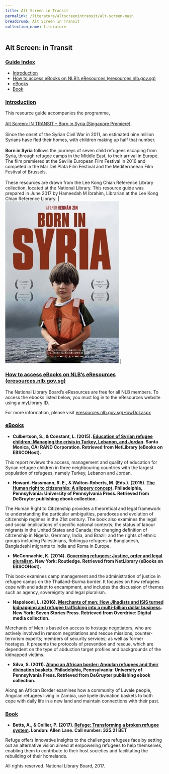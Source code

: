 ```yaml
---
title: Alt Screen in Transit
permalink: /literature/altscreenintransit/alt-screen-main
breadcrumb: Alt Screen in Transit
collection_name: literature
---
```


## **Alt Screen: in Transit**

### <u>Guide Index</u>

* [Introduction](#introduction)
* [How to access eBooks on NLB’s eResources (eresources.nlb.gov.sg)](#how-to-access-ebooks-on-nlbs-eresources-eresources.nlb.gov.sg)
* [eBooks](#ebooks)
* [Book](#book)

### <u>Introduction</u>
 

This resource guide accompanies the programme, <br><br> [Alt Screen: IN TRANSIT – Born in Syria (Singapore Premiere)](http://www.nlb.gov.sg/golibrary2/e/alt-screen-in-transit-12650010). <br><br> Since the onset of the Syrian Civil War in 2011, an estimated nine million Syrians have fled their homes, with children making up half that number. <br><br> **Born in Syria** follows the journeys of seven child refugees escaping from Syria, through refugee camps in the Middle East, to their arrival in Europe. The film premiered at the Seville European Film Festival in 2016 and competed in the Mar Del Plata Film Festival and the Mediterranean Film Festival of Brussels. <br><br> These resources are drawn from the Lee Kong Chian Reference Library collection, located at the National Library. This resource guide was prepared in June 2017 by Hameedah M Ibrahim, Librarian at the Lee Kong Chian Reference Library. | ![Born in syria image](/images/literature/altscreenintransit/Born-In-Syria-Poster.jpg) |

 

### <u>How to access eBooks on NLB’s eResources (eresources.nlb.gov.sg)</u>
 

The National Library Board’s eResources are free for all NLB members. To access the ebooks listed below, you must log in to the eResources website using a myLibrary ID.

For more information, please visit [eresources.nlb.gov.sg/HowDoI.aspx](http://eresources.nlb.gov.sg/HowDoI.aspx)

 
### <u>eBooks</u>

* **Culbertson, S., & Constant, L. (2015). [Education of Syrian refugee children: Managing the crisis in Turkey, Lebanon, and Jordan](http://eresources.nlb.gov.sg/Main/Browse?startsWith=N). Santa Monica, CA: RAND Corporation. Retrieved from NetLibrary (eBooks on EBSCOHost).**

This report reviews the access, management and quality of education for Syrian refugee children in three neighbouring countries with the largest population of refugees, namely Turkey, Lebanon and Jordan.
 

* **Howard-Hassmann, R. E., & Walton-Roberts, M. (Eds.). (2015). [The Human right to citizenship: A slippery concept](http://eresources.nlb.gov.sg/Main/Browse?startsWith=D). Philadelphia, Pennsylvania: University of Pennsylvania Press. Retrieved from DeGruyter publishing ebook collection.**

The Human Right to Citizenship provides a theoretical and legal framework to understanding the particular ambiguities, paradoxes and evolution of citizenship regimes in the 21st century. The book also examines the legal and social implications of specific national contexts; the status of labour migrants in the United States and Canada; the changing definition of citizenship in Nigeria, Germany, India, and Brazil; and the rights of ethnic groups including Palestinians, Rohingya refugees in Bangladesh, Bangladeshi migrants to India and Roma in Europe.
 

* **McConnachie, K. (2014). [Governing refugees: Justice, order and legal pluralism](http://eresources.nlb.gov.sg/Main/Browse?startsWith=N). New York: Routledge. Retrieved from NetLibrary (eBooks on EBSCOHost).**

This book examines camp management and the administration of justice in refugee camps on the Thailand-Burma border. It focuses on how refugees cope with and adapt to encampment, and includes the discussion of themes such as agency, sovereignty and legal pluralism.
 

* **Napoleoni, L. (2016). [Merchants of men: How Jihadists and ISIS turned kidnapping and refugee trafficking into a multi-billion dollar business](https://singapore.libraryreserve.com/10/50/en/ContentDetails-Cover.htm?ID=D18BE38A-148F-473A-990A-44FEA2C3BFEC). New York: Seven Stories Press. Retrieved from Overdrive: Digital media collection.**

Merchants of Men is based on access to hostage negotiators, who are actively involved in ransom negotiations and rescue missions; counter-terrorism experts; members of security services; as well as former hostages. It presents the protocols of prevention and rescue, which are dependent on the type of abduction target profiles and backgrounds of the kidnapped victims.
 

* **Silva, S. (2011). [Along an African border: Angolan refugees and their divination baskets](http://eresources.nlb.gov.sg/Main/Browse?startsWith=D). Philadelphia, Pennsylvania: University of Pennsylvania Press. Retrieved from DeGruyter publishing ebook collection.**

Along an African Border examines how a community of Luvale people, Angolan refugees living in Zambia, use lipele divination baskets to both cope with daily life in a new land and maintain connections with their past.
 

### <u>Book</u>

* **Betts, A., & Collier, P. (2017). [Refuge: Transforming a broken refugee system](http://eservice.nlb.gov.sg/item_holding_s.aspx?bid=202894783).  London: Allen Lane. Call number: 325.21 BET**

Refuge offers innovative insights to the challenges refugees face by setting out an alternative vision aimed at empowering refugees to help themselves, enabling them to contribute to their host societies and facilitating the rebuilding of their homelands.
 

All rights reserved. National Library Board, 2017.